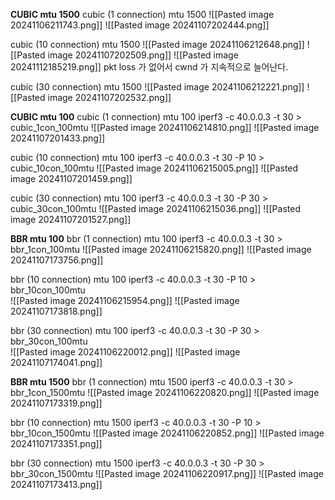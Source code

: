 __CUBIC mtu 1500__
cubic (1 connection) mtu 1500
![[Pasted image 20241106211743.png]]
![[Pasted image 20241107202444.png]]

cubic (10 connection) mtu 1500
![[Pasted image 20241106212648.png]]
![[Pasted image 20241107202509.png]]
![[Pasted image 20241112185219.png]]
pkt loss 가 없어서 cwnd 가 지속적으로 늘어난다. 

cubic (30 connection) mtu 1500
![[Pasted image 20241106212221.png]]
![[Pasted image 20241107202532.png]]

__CUBIC mtu 100__
cubic (1 connection) mtu 100
iperf3 -c 40.0.0.3 -t 30 > cubic_1con_100mtu
![[Pasted image 20241106214810.png]]
![[Pasted image 20241107201433.png]]

cubic (10 connection) mtu 100
iperf3 -c 40.0.0.3 -t 30 -P 10 > cubic_10con_100mtu
![[Pasted image 20241106215005.png]]
![[Pasted image 20241107201459.png]]

cubic (30 connection) mtu 100
iperf3 -c 40.0.0.3 -t 30 -P 30 > cubic_30con_100mtu
![[Pasted image 20241106215036.png]]
![[Pasted image 20241107201527.png]]

__BBR mtu 100__
bbr (1 connection) mtu 100
iperf3 -c 40.0.0.3 -t 30 > bbr_1con_100mtu 
![[Pasted image 20241106215820.png]]
![[Pasted image 20241107173756.png]]

bbr (10 connection) mtu 100
iperf3 -c 40.0.0.3 -t 30 -P 10 > bbr_10con_100mtu  
![[Pasted image 20241106215954.png]]
![[Pasted image 20241107173818.png]]

bbr (30 connection) mtu 100
iperf3 -c 40.0.0.3 -t 30 -P 30 > bbr_30con_100mtu   
![[Pasted image 20241106220012.png]]
![[Pasted image 20241107174041.png]]

__BBR mtu 1500__
bbr (1 connection) mtu 1500
iperf3 -c 40.0.0.3 -t 30 > bbr_1con_1500mtu
![[Pasted image 20241106220820.png]]
![[Pasted image 20241107173319.png]]

bbr (10 connection) mtu 1500
iperf3 -c 40.0.0.3 -t 30 -P 10 > bbr_10con_1500mtu
![[Pasted image 20241106220852.png]]
![[Pasted image 20241107173351.png]]

bbr (30 connection) mtu 1500
iperf3 -c 40.0.0.3 -t 30 -P 30 > bbr_30con_1500mtu
![[Pasted image 20241106220917.png]]
![[Pasted image 20241107173413.png]]